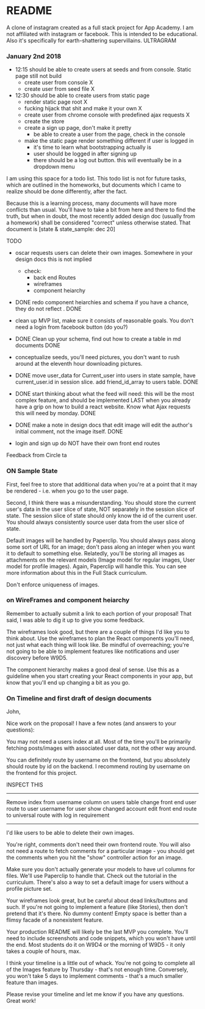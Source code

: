 # README

A clone of instagram created as a full stack project for App Academy. I am not affiliated with instagram or facebook. This is intended to be educational. Also it's specifically for earth-shattering supervillains. ULTRAGRAM

### January 2nd 2018
* 12:15 should be able to create users at seeds and from console. Static page still not build
    * create user from console X
    * create user from seed file X
* 12:30 should be able to create users from static page
  * render static page root X
  * fucking hijack that shit and make it your own X
  * create user from chrome console with predefined ajax requests X
  * create the store
  * create a sign up page, don't make it pretty
    * be able to create a user from the page, check in the console
  * make the static page render something different if user is logged in
    * it's time to learn what bootstrapping actually is
    * user should be logged in after signing up
    * there should be a log out button. this will eventually be in a dropdown menu

















I am using this space for a todo list. This todo list is not for future tasks, which are outlined in the homeworks, but documents which I came to realize should be done differently, after the fact.

Because this is a learning process, many documents will have more conflicts than usual. You'll have to take a bit from here and there to find the truth, but when in doubt, the most recently added design doc (usually from a homework) shall be considered "correct" unless otherwise stated. That document is [state & state_sample: dec 20]



TODO
* oscar requests users can delete their own images. Somewhere in your design docs this is not implied
  * check:
      * back end Routes
      * wireframes
      * component heiarchy

* DONE redo component heiarchies and schema if you have a chance, they do not reflect . DONE

* clean up MVP list, make sure it consists of reasonable goals. You don't need a login from facebook button (do you?)

* DONE Clean up your schema, find out how to create a table in md documents DONE

* conceptualize seeds, you'll need pictures, you don't want to rush around at the eleventh hour downloading pictures.

* DONE move user_data for Current_user into users in state sample, have current_user.id in session slice. add friend_id_array to users table. DONE

* DONE start thinking about what the feed will need: this will be the most complex feature, and should be implemented LAST when you already have a grip on how to build a react website. Know what Ajax requests this will need by monday. DONE

* DONE make a note in design docs that edit image will edit the author's initial comment, not the image itself. DONE

* login and sign up do NOT have their own front end routes


Feedback from Circle ta

### ON Sample State
First, feel free to store that additional data when you're at a point that it may be rendered - i.e. when you go to the user page.

Second, I think there was a misunderstanding. You should store the current user's data in the user slice of state, NOT separately in the session slice of state. The session slice of state should only know the id of the current user. You should always consistently source user data from the user slice of state.

Default images will be handled by Paperclip. You should always pass along some sort of URL for an image; don't pass along an integer when you want it to default to something else. Relatedly, you'll be storing all images as attachments on the relevant models (Image model for regular images, User model for profile images). Again, Paperclip will handle this. You can see more information about this in the Full Stack curriculum.

Don't enforce uniqueness of images.


### on WireFrames and component heiarchy

Remember to actually submit a link to each portion of your proposal! That said, I was able to dig it up to give you some feedback.

The wireframes look good, but there are a couple of things I'd like you to think about. Use the wireframes to plan the React components you'll need, not just what each thing will look like. Be mindful of overreaching; you're not going to be able to implement features like notifications and user discovery before W9D5.

The component hierarchy makes a good deal of sense. Use this as a guideline when you start creating your React components in your app, but know that you'll end up changing a bit as you go.

### On Timeline and first draft of design documents
John,

Nice work on the proposal! I have a few notes (and answers to your questions):

You may not need a users index at all. Most of the time you'll be primarily fetching posts/images with associated user data, not the other way around.

You can definitely route by username on the frontend, but you absolutely should route by id on the backend. I recommend routing by username on the frontend for this project.

INSPECT THIS
***
Remove index from username column on users table
change front end user route to user username for user show
changed account edit front end route to universal route with log in requirement
***


I'd like users to be able to delete their own images.

You're right, comments don't need their own frontend route. You will also not need a route to fetch comments for a particular image - you should get the comments when you hit the "show" controller action for an image.

Make sure you don't actually generate your models to have url columns for files. We'll use Paperclip to handle that. Check out the tutorial in the curriculum. There's also a way to set a default image for users without a profile picture set.

Your wireframes look great, but be careful about dead links/buttons and such. If you're not going to implement a feature (like Stories), then don't pretend that it's there. No dummy content! Empty space is better than a flimsy facade of a nonexistent feature.

Your production README will likely be the last MVP you complete. You'll need to include screenshots and code snippets, which you won't have until the end. Most students do it on W9D4 or the morning of W9D5 - it only takes a couple of hours, max.

I think your timeline is a little out of whack. You're not going to complete all of the Images feature by Thursday - that's not enough time. Conversely, you won't take 5 days to implement comments - that's a much smaller feature than images.

Please revise your timeline and let me know if you have any questions. Great work!
